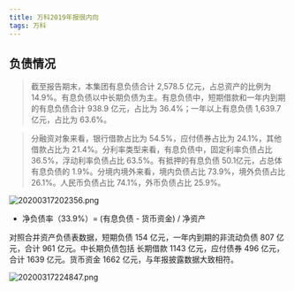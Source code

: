 ```yaml
---
title: 万科2019年报很内向
tags: 万科
---
```


## 负债情况

> 截至报告期末，本集团有息负债合计 2,578.5 亿元，占总资产的比例为 14.9%。有息负债以中长期负债为主。有息负债中，短期借款和一年内到期的有息负债合计 938.9 亿元，占比为 36.4%；一年以上有息负债 1,639.7亿元，占比为 63.6%。

> 分融资对象来看，银行借款占比为 54.5%，应付债券占比为 24.1%，其他借款占比为 21.4%。分利率类型来看，有息负债中，固定利率负债占比 36.5%，浮动利率负债占比 63.5%。有抵押的有息负债 50.1亿元，占总体有息负债的 1.9%。分境内境外来看，境内负债占比 73.9%，境外负债占比 26.1%。人民币负债占比 74.1%，外币负债占比 25.9%。

![20200317202356.png](https://netimages.oss-cn-beijing.aliyuncs.com/20200317202356.png)

- 净负债率（33.9%）= (有息负债 - 货币资金) / 净资产

对照合并资产负债表数据，短期负债 154 亿元，一年内到期的非流动负债 807 亿元，合计 961 亿元。中长期负债包括 长期借款 1143 亿元，应付债券 496 亿元，合计 1639 亿元。货币资金 1662 亿元，与年报披露数据大致相符。


![20200317224847.png](https://netimages.oss-cn-beijing.aliyuncs.com/20200317224847.png)